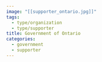 ```yaml
---
image: "[[supporter_ontario.jpg]]"
tags:
  - type/organization
  - type/supporter
title: Government of Ontario
categories:
  - government
  - supporter
---
```

